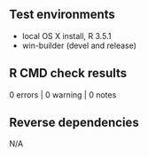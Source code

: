 ## Test environments
* local OS X install, R 3.5.1
* win-builder (devel and release)

## R CMD check results

0 errors | 0 warning  | 0 notes

## Reverse dependencies

N/A


